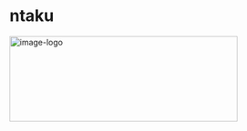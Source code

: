 # ntaku

<img src="https://raw.githubusercontent.com/suwakei/logo/main/ntaku/ntakuLogo.png" alt="image-logo" width="400px" height="150px">